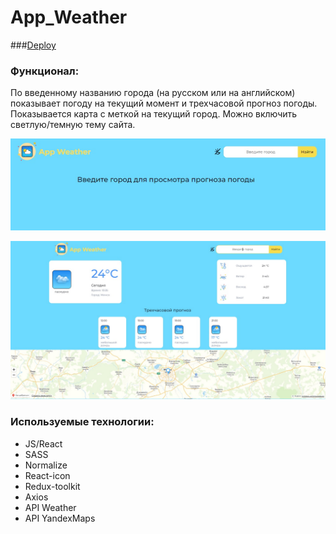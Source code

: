 # App_Weather

###[Deploy](https://0-app-weather-0.netlify.app/)

### Функционал:

По введенному названию города (на русском или на английском) показывает погоду на текущий момент и трехчасовой прогноз погоды. Показывается карта с меткой на текущий город. Можно включить светлую/темную тему сайта.

![Start](src/assets/screenshots/AppWeatherStart.jpg)

![Finish](src/assets/screenshots/AppWeather2Finish.jpg)

### Используемые технологии:

- JS/React
- SASS
- Normalize
- React-icon
- Redux-toolkit
- Axios
- API Weather
- API YandexMaps
